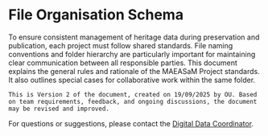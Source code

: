 # File Organisation Schema

To ensure consistent management of heritage data during preservation and publication, each project must follow shared standards. File naming conventions and folder hierarchy are particularly important for maintaining clear communication between all responsible parties.
This document explains the general rules and rationale of the MAEASaM Project standards. It also outlines special cases for collaborative work within the same folder.

```{note}
This is Version 2 of the document, created on 19/09/2025 by OU. Based on team requirements, feedback, and ongoing discussions, the document may be revised and improved.
```
For questions or suggestions, please contact the [Digital Data Coordinator](mailto:ou223@cam.ac.uk).
